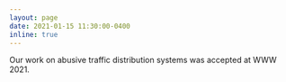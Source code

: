 ```yaml
---
layout: page
date: 2021-01-15 11:30:00-0400
inline: true
---
```


Our work on abusive traffic distribution systems was accepted at WWW 2021.
